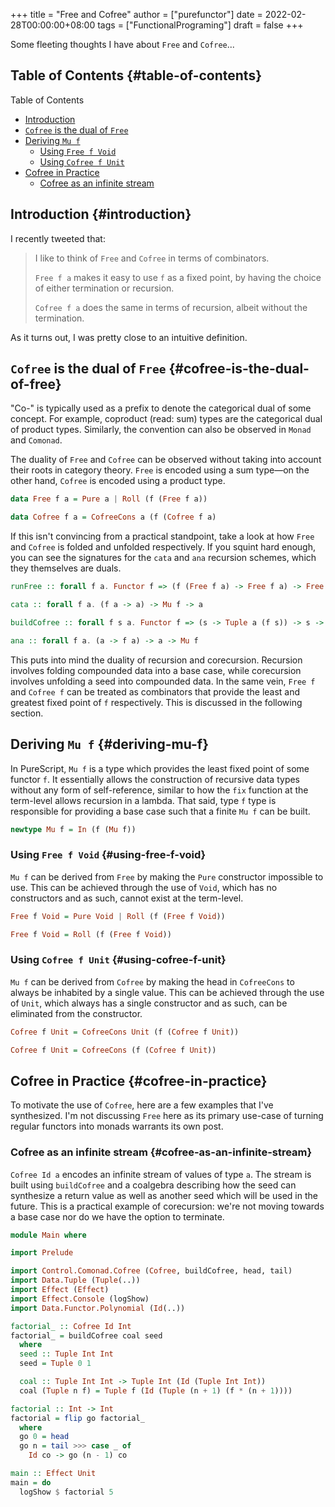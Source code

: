 +++
title = "Free and Cofree"
author = ["purefunctor"]
date = 2022-02-28T00:00:00+08:00
tags = ["FunctionalPrograming"]
draft = false
+++

Some fleeting thoughts I have about `Free` and `Cofree`...

<!--more-->


## Table of Contents {#table-of-contents}

<div class="ox-hugo-toc toc">

<div class="heading">Table of Contents</div>

- [Introduction](#introduction)
- [`Cofree` is the dual of `Free`](#cofree-is-the-dual-of-free)
- [Deriving `Mu f`](#deriving-mu-f)
    - [Using `Free f Void`](#using-free-f-void)
    - [Using `Cofree f Unit`](#using-cofree-f-unit)
- [Cofree in Practice](#cofree-in-practice)
    - [Cofree as an infinite stream](#cofree-as-an-infinite-stream)

</div>
<!--endtoc-->


## Introduction {#introduction}

I recently tweeted that:

> I like to think of `Free` and `Cofree` in terms of combinators.
>
> `Free f a` makes it easy to use `f` as a fixed point, by having the choice of either termination or recursion.
>
> `Cofree f a` does the same in terms of recursion, albeit without the termination.

As it turns out, I was pretty close to an intuitive definition.


## `Cofree` is the dual of `Free` {#cofree-is-the-dual-of-free}

"Co-" is typically used as a prefix to denote the categorical dual of some concept. For example,
coproduct (read: sum) types are the categorical dual of product types. Similarly, the convention can
also be observed in `Monad` and `Comonad`.

The duality of `Free` and `Cofree` can be observed without taking into account their roots in category
theory. `Free` is encoded using a sum type—on the other hand, `Cofree` is encoded using a product type.

```haskell
data Free f a = Pure a | Roll (f (Free f a))

data Cofree f a = CofreeCons a (f (Cofree f a)
```

If this isn't convincing from a practical standpoint, take a look at how `Free` and `Cofree` is folded
and unfolded respectively. If you squint hard enough, you can see the signatures for the `cata` and
`ana` recursion schemes, which they themselves are duals.

```haskell
runFree :: forall f a. Functor f => (f (Free f a) -> Free f a) -> Free f a -> a

cata :: forall f a. (f a -> a) -> Mu f -> a

buildCofree :: forall f s a. Functor f => (s -> Tuple a (f s)) -> s -> Cofree f a

ana :: forall f a. (a -> f a) -> a -> Mu f
```

This puts into mind the duality of recursion and corecursion. Recursion involves folding compounded
data into a base case, while corecursion involves unfolding a seed into compounded data. In the same
vein, `Free f` and `Cofree f` can be treated as combinators that provide the least and greatest fixed
point of `f` respectively. This is discussed in the following section.


## Deriving `Mu f` {#deriving-mu-f}

In PureScript, `Mu f` is a type which provides the least fixed point of some functor `f`. It essentially
allows the construction of recursive data types without any form of self-reference, similar to how
the `fix` function at the term-level allows recursion in a lambda. That said, type `f` type is
responsible for providing a base case such that a finite `Mu f` can be built.

```haskell
newtype Mu f = In (f (Mu f))
```


### Using `Free f Void` {#using-free-f-void}

`Mu f` can be derived from `Free` by making the `Pure` constructor impossible to use. This can be achieved
through the use of `Void`, which has no constructors and as such, cannot exist at the term-level.

```haskell
Free f Void = Pure Void | Roll (f (Free f Void))

Free f Void = Roll (f (Free f Void))
```


### Using `Cofree f Unit` {#using-cofree-f-unit}

`Mu f` can be derived from `Cofree` by making the head in `CofreeCons` to always be inhabited by a single
value. This can be achieved through the use of `Unit`, which always has a single constructor and as
such, can be eliminated from the constructor.

```haskell
Cofree f Unit = CofreeCons Unit (f (Cofree f Unit))

Cofree f Unit = CofreeCons (f (Cofree f Unit))
```


## Cofree in Practice {#cofree-in-practice}

To motivate the use of `Cofree`, here are a few examples that I've synthesized. I'm not discussing
`Free` here as its primary use-case of turning regular functors into monads warrants its own post.


### Cofree as an infinite stream {#cofree-as-an-infinite-stream}

`Cofree Id a` encodes an infinite stream of values of type `a`. The stream is built using `buildCofree`
and a coalgebra describing how the seed can synthesize a return value as well as another seed which
will be used in the future. This is a practical example of corecursion: we're not moving towards a
base case nor do we have the option to terminate.

```haskell
module Main where

import Prelude

import Control.Comonad.Cofree (Cofree, buildCofree, head, tail)
import Data.Tuple (Tuple(..))
import Effect (Effect)
import Effect.Console (logShow)
import Data.Functor.Polynomial (Id(..))

factorial_ :: Cofree Id Int
factorial_ = buildCofree coal seed
  where
  seed :: Tuple Int Int
  seed = Tuple 0 1

  coal :: Tuple Int Int -> Tuple Int (Id (Tuple Int Int))
  coal (Tuple n f) = Tuple f (Id (Tuple (n + 1) (f * (n + 1))))

factorial :: Int -> Int
factorial = flip go factorial_
  where
  go 0 = head
  go n = tail >>> case _ of
    Id co -> go (n - 1) co

main :: Effect Unit
main = do
  logShow $ factorial 5
```
